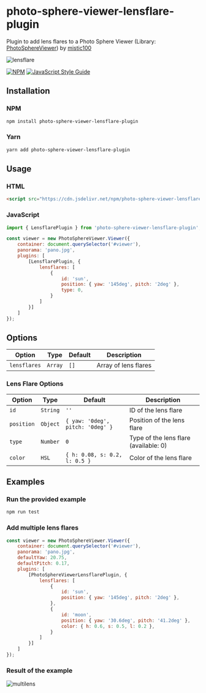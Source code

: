 # photo-sphere-viewer-lensflare-plugin
 Plugin to add lens flares to a Photo Sphere Viewer (Library: [PhotoSphereViewer](https://github.com/mistic100/Photo-Sphere-Viewer)) by [mistic100](https://github.com/mistic100)

 ![lensflare](https://user-images.githubusercontent.com/14907987/212742055-8db7599e-2e93-4303-b979-9762f803483d.gif)

 [![NPM](https://img.shields.io/npm/v/photo-sphere-viewer-lensflare-plugin.svg)](https://www.npmjs.com/package/photo-sphere-viewer-lensflare-plugin) [![JavaScript Style Guide](https://img.shields.io/badge/code_style-standard-brightgreen.svg)](https://standardjs.com)

## Installation

### NPM

```sh
npm install photo-sphere-viewer-lensflare-plugin
```

### Yarn

```sh
yarn add photo-sphere-viewer-lensflare-plugin
```

## Usage

### HTML

```html
<script src="https://cdn.jsdelivr.net/npm/photo-sphere-viewer-lensflare-plugin/dist/index.min.js"></script>
```

### JavaScript

```js
import { LensflarePlugin } from 'photo-sphere-viewer-lensflare-plugin';
```

```js
const viewer = new PhotoSphereViewer.Viewer({
    container: document.querySelector('#viewer'),
    panorama: 'pano.jpg',
    plugins: [
        [LensflarePlugin, {
            lensflares: [
                {
                    id: 'sun',
                    position: { yaw: '145deg', pitch: '2deg' },
                    type: 0,
                }
            ]
        }]
    ]
});
```

## Options

| Option | Type | Default | Description |
| --- | --- | --- | --- |
| `lensflares` | `Array` | `[]` | Array of lens flares |

### Lens Flare Options

| Option | Type | Default | Description |
| --- | --- | --- | --- |
| `id` | `String` | `''` | ID of the lens flare |
| `position` | `Object` | `{ yaw: '0deg', pitch: '0deg' }` | Position of the lens flare |
| `type` | `Number` | `0` | Type of the lens flare (available: 0) |
| `color` | `HSL` | `{ h: 0.08, s: 0.2, l: 0.5 }` | Color of the lens flare |


## Examples

### Run the provided example

```sh
npm run test
```

### Add multiple lens flares

```js
const viewer = new PhotoSphereViewer.Viewer({
    container: document.querySelector('#viewer'),
    panorama: 'pano.jpg',
    defaultYaw: 20.75,
    defaultPitch: 0.17,
    plugins: [
        [PhotoSphereViewerLensflarePlugin, {
            lensflares: [
                {
                    id: 'sun',
                    position: { yaw: '145deg', pitch: '2deg' },
                },
                {
                    id: 'moon',
                    position: { yaw: '30.6deg', pitch: '41.2deg' },
                    color: { h: 0.6, s: 0.5, l: 0.2 },
                }
            ]
        }]
    ]
});
```

### Result of the example

![multilens](https://user-images.githubusercontent.com/14907987/212864401-fa0861c7-b089-4681-b290-dce7a4a7c669.gif)
